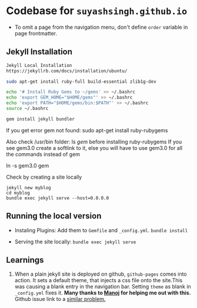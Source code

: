 # Codebase for `suyashsingh.github.io`
+ To omit a page from the navigation menu, don't define `order` variable in page frontmatter.

## Jekyll Installation

```bash
Jekyll Local Installation
https://jekyllrb.com/docs/installation/ubuntu/

sudo apt-get install ruby-full build-essential zlib1g-dev

echo '# Install Ruby Gems to ~/gems' >> ~/.bashrc
echo 'export GEM_HOME="$HOME/gems"' >> ~/.bashrc
echo 'export PATH="$HOME/gems/bin:$PATH"' >> ~/.bashrc
source ~/.bashrc

gem install jekyll bundler
```

If you get error gem not found:
sudo apt-get install ruby-rubygems

Also check /usr/bin folder: ls *gem* before installing ruby-rubygems
If you see gem3.0 create a softlink to it, else you will have to
use gem3.0 for all the commands instead of gem

ln -s gem3.0 gem

Check by creating a site locally

```
jekyll new myblog
cd myblog
bundle exec jekyll serve --host=0.0.0.0
```


## Running the local version
+ Instaling Plugins: Add them to `Gemfile` and `_config.yml`.
`bundle install`

+ Serving the site locally:
`bundle exec jekyll serve`


## Learnings
1. When a plain jekyll site is deployed on github, `github-pages` comes into action.
It sets a default theme, that injects a css file onto the site.This was causing
a blank entry in the navigation bar. Setting `theme` as blank in `_config.yml` fixes it.
**Many thanks to [Manoj](https://www.linkedin.com/in/manumani07/) for helping me out with this.**
Github issue link to a [similar problem.](https://github.com/github/pages-gem/issues/482)
 
